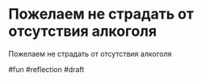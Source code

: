 # Пожелаем не страдать от отсутствия алкоголя

Пожелаем не страдать от отсутствия алкоголя

#fun #reflection
#draft